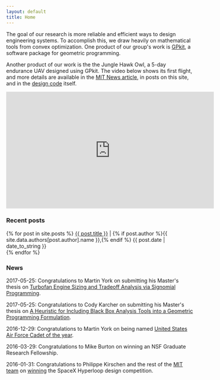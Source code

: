```yaml
---
layout: default
title: Home
---
```


The goal of our research is more reliable and efficient ways to design engineering systems. To accomplish this, we draw heavily on mathematical tools from convex optimization. One product of our group's work is <a href="http://gpkit.readthedocs.io/en/latest/">GPkit</a>, a software package for geometric programming.
<br>

Another product of our work is the the Jungle Hawk Owl, a 5-day endurance UAV designed using GPkit. The video below shows its first flight, and more details are available in the [MIT News article](http://news.mit.edu/2017/drones-stay-aloft-five-days-0607), in posts on this site, and in the [design code](https://www.github.com/hoburg/jho) itself.
<br>
<iframe width="560" height="315" src="https://www.youtube.com/embed/HMu3x5WxpeM" frameborder="0" allowfullscreen></iframe>


### Recent posts
<div class="posts">
  {% for post in site.posts %}
    <span>
      <a href="{{ post.url }}">{{ post.title }}</a>
      |
      {% if post.author %}{{ site.data.authors[post.author].name }},{% endif %}
      {{ post.date | date_to_string }}
      <br>
    </span>
  {% endfor %}
</div>


### News
<div class="news">
<p>
  2017-05-25:
  Congratulations to Martin York on submitting his Master's thesis on <a href ="/publications/york_masters_thesis.pdf"> Turbofan Engine Sizing and Tradeoff Analysis via Signomial Programming</a>. 
</p>
<p>
  2017-05-25:
  Congratulations to Cody Karcher on submitting his Master's thesis on <a href ="/publications/karcher_masters_thesis.pdf"> A Heuristic for Including Black Box Analysis Tools into a Geometric Programming Formulation</a>. 
</p>
<p>
  2016-12-29:
  Congratulations to Martin York on being named <a href="http://news.mit.edu/2016/martin-york-named-us-air-force-cadet-of-the-year-1229">United States Air Force Cadet of the year</a>.
</p>
<p>
  2016-03-29:
  Congratulations to Mike Burton on winning an NSF Graduate Research Fellowship.
</p>
<p>
  2016-01-31:
  Congratulations to Philippe Kirschen and the rest of the 
  <a href="http://hyperloop.mit.edu/">MIT team</a>
  on
  <a href="http://www.wired.com/2016/02/mit-students-just-won-a-competition-to-design-a-hyperloop-pod/">winning</a>
  the SpaceX Hyperloop design competition.
</p>
</div>
